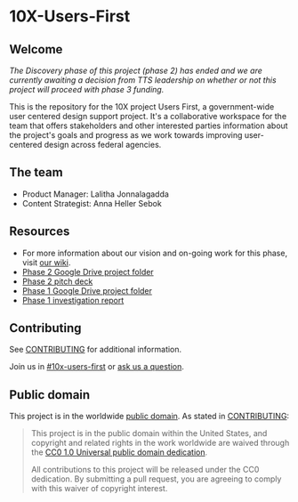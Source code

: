 # 10X-Users-First

## Welcome

_The Discovery phase of this project (phase 2) has ended and we are currently awaiting a decision from TTS leadership on whether or not this project will proceed with phase 3 funding._

This is the repository for the 10X project Users First, a government-wide user centered design support project. It's a collaborative workspace for the team that offers stakeholders and other interested parties information about the project's goals and progress as we work towards improving user-centered design across federal agencies.

## The team

- Product Manager: Lalitha Jonnalagadda
- Content Strategist: Anna Heller Sebok

## Resources

- For more information about our vision and on-going work for this phase, visit [our wiki](https://github.com/18F/10X-Users-First/wiki).
- [Phase 2 Google Drive project folder](https://drive.google.com/drive/folders/1D83lpoenuKBZFNyz63uVLMA1eBIIGC8x)
- [Phase 2 pitch deck](https://docs.google.com/presentation/d/1r08XkqbuKCmHJbgMCzw4xqAV4iPDxujR43yXedLRCGE/edit#slide=id.p)
- [Phase 1 Google Drive project folder](https://drive.google.com/drive/folders/1wQ-_JfWwVz9Td4Qv2Q9U9j730x5b1-EM)
- [Phase 1 investigation report](https://docs.google.com/document/d/1HxCFhc27NguZwervykWLG8NMLAryWoPFQ1BiPKe-yAI/edit#)

## Contributing

See [CONTRIBUTING](https://github.com/18F/10x-Users-First/blob/master/CONTRIBUTING.md) for additional information.

Join us in
[#10x-users-first](https://gsa-tts.slack.com/messages/10x-users-first) or [ask
us a question](https://github.com/18F/10X-Users-First/issues/new).


## Public domain

This project is in the worldwide [public domain](https://github.com/18F/10X-Users-First/blob/master/License.md). As stated in [CONTRIBUTING](https://github.com/18F/10x-Users-First/blob/master/CONTRIBUTING.md):

> This project is in the public domain within the United States, and copyright and related rights in the work worldwide are waived through the [CC0 1.0 Universal public domain dedication](https://creativecommons.org/publicdomain/zero/1.0/).
>
> All contributions to this project will be released under the CC0 dedication. By submitting a pull request, you are agreeing to comply with this waiver of copyright interest.
